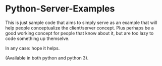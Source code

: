 # Python-Server-Examples
This is just sample code that aims to simply serve as an example that will help people conceptualize the client/server concept.
Plus perhaps be a good working concept for people that know about it, but are too lazy to code something up themselve.

In any case: hope it helps.


(Available in both python and python 3).  
